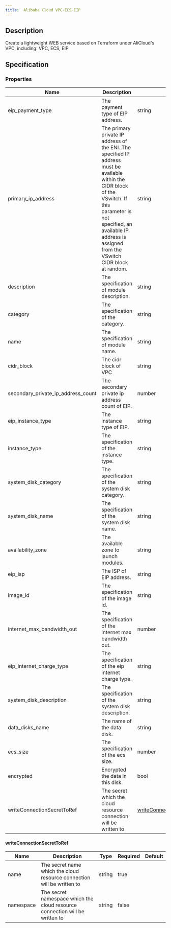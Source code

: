 ```yaml
---
title:  Alibaba Cloud VPC-ECS-EIP
---
```


## Description

Create a lightweight WEB service based on Terraform under AliCloud's VPC, including: VPC, ECS, EIP

## Specification


### Properties

 Name | Description | Type | Required | Default 
 ------------ | ------------- | ------------- | ------------- | ------------- 
 eip_payment_type | The payment type of EIP address. | string | false |  
 primary_ip_address | The primary private IP address of the ENI. The specified IP address must be available within the CIDR block of the VSwitch. If this parameter is not specified, an available IP address is assigned from the VSwitch CIDR block at random. | string | false |  
 description | The specification of module description. | string | false |  
 category | The specification of the category. | string | false |  
 name | The specification of module name. | string | false |  
 cidr_block | The cidr block of VPC | string | false |  
 secondary_private_ip_address_count | The secondary private ip address count of EIP. | number | false |  
 eip_instance_type | The instance type of EIP. | string | false |  
 instance_type | The specification of the instance type. | string | false |  
 system_disk_category | The specification of the system disk category. | string | false |  
 system_disk_name | The specification of the system disk name. | string | false |  
 availability_zone | The available zone to launch modules. | string | false |  
 eip_isp | The ISP of EIP address. | string | false |  
 image_id | The specification of the image id. | string | false |  
 internet_max_bandwidth_out | The specification of the internet max bandwidth out. | number | false |  
 eip_internet_charge_type | The specification of the eip internet charge type. | string | false |  
 system_disk_description | The specification of the system disk description. | string | false |  
 data_disks_name | The name of the data disk. | string | false |  
 ecs_size | The specification of the ecs size. | number | false |  
 encrypted | Encrypted the data in this disk. | bool | false |  
 writeConnectionSecretToRef | The secret which the cloud resource connection will be written to | [writeConnectionSecretToRef](#writeConnectionSecretToRef) | false |  


#### writeConnectionSecretToRef

 Name | Description | Type | Required | Default 
 ------------ | ------------- | ------------- | ------------- | ------------- 
 name | The secret name which the cloud resource connection will be written to | string | true |  
 namespace | The secret namespace which the cloud resource connection will be written to | string | false |  

